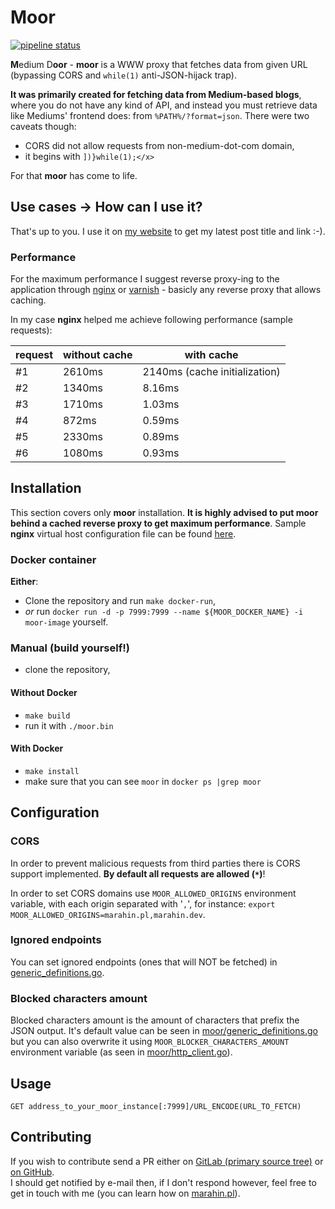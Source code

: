# Moor
  
[![pipeline status](https://git.3lab.re/marahin/moor/badges/master/pipeline.svg)](https://git.3lab.re/marahin/moor/commits/master)  

**M**edium D**oor** - **moor** is a WWW proxy that fetches data from given URL (bypassing CORS and `while(1)` anti-JSON-hijack trap). 

**It was primarily created for fetching data from Medium-based blogs**, where you do not have any kind of API, and instead you must retrieve data like Mediums' frontend does: from `%PATH%/?format=json`. There were two caveats though:  

* CORS did not allow requests from non-medium-dot-com domain,
* it begins with `])}while(1);</x>`

For that **moor** has come to life. 

## Use cases → How can I use it?

That's up to you. I use it on [my website](http://marahin.pl) to get my latest post title and link :-).

### Performance

For the maximum performance I suggest reverse proxy-ing to the application through [nginx]() or [varnish]() - basicly any reverse proxy that allows caching. 

In my case **nginx** helped me achieve following performance (sample requests):

| request | without cache | with cache                    |
|---------|---------------|-------------------------------|
| #1      | 2610ms        | 2140ms (cache initialization) |
| #2      | 1340ms        | 8.16ms                        |
| #3      | 1710ms        | 1.03ms                        |
| #4      | 872ms         | 0.59ms                        |
| #5      | 2330ms        | 0.89ms                        |
| #6      | 1080ms        | 0.93ms                        |

## Installation

This section covers only **moor** installation. **It is highly advised to put moor behind a cached reverse proxy to get maximum performance**. Sample **nginx** virtual host configuration file can be found [here](nginx.conf).

### Docker container

**Either**:

* Clone the repository and run `make docker-run`,  
* _or_ run `docker run -d -p 7999:7999 --name ${MOOR_DOCKER_NAME} -i moor-image` yourself. 

### Manual (build yourself!)

* clone the repository,

#### Without Docker

* `make build`
* run it with `./moor.bin`

#### With Docker

* `make install`
* make sure that you can see `moor` in `docker ps |grep moor` 

## Configuration

### CORS

In order to prevent malicious requests from third parties there is CORS support implemented. **By default all requests are allowed (`*`)**!

In order to set CORS domains use `MOOR_ALLOWED_ORIGINS` environment variable, with each origin separated with '`,`', for instance: `export MOOR_ALLOWED_ORIGINS=marahin.pl,marahin.dev`.

### Ignored endpoints

You can set ignored endpoints (ones that will NOT be fetched) in [generic_definitions.go](moor/generic_definitions.go#L13).
  
### Blocked characters amount

Blocked characters amount is the amount of characters that prefix the JSON output. It's default value can be seen in [moor/generic_definitions.go](moor/generic_definitions.go#L8) but you can also overwrite it using `MOOR_BLOCKER_CHARACTERS_AMOUNT` environment variable (as seen in [moor/http_client.go](moor/http_client.go#L18)).

## Usage

```
GET address_to_your_moor_instance[:7999]/URL_ENCODE(URL_TO_FETCH)
```

## Contributing

If you wish to contribute send a PR either on [GitLab (primary source tree)](http://git.3lab.re/marahin/moor)  or [on GitHub](http://github.com/marahin/moor).  
I should get notified by e-mail then, if I don't respond however, feel free to get in touch with me (you can learn how on [marahin.pl](http://marahin.pl)).